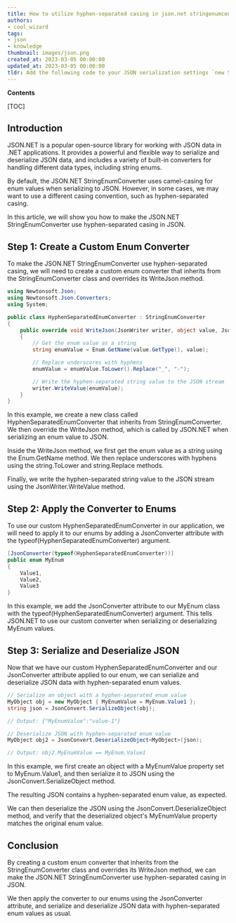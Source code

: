 ```yaml
---
title: How to utilize hyphen-separated casing in json.net stringenumconverter?
authors:
- cool_wizard
tags:
- json
- knowledge
thumbnail: images/json.png
created_at: 2023-03-05 00:00:00
updated_at: 2023-03-05 00:00:00
tldr: Add the following code to your JSON serialization settings `new StringEnumConverter { NamingStrategy = new SnakeCaseNamingStrategy() }`.
---
```


**Contents**

[TOC]

## Introduction

JSON.NET is a popular open-source library for working with JSON data in .NET applications. It provides a powerful and flexible way to serialize and deserialize JSON data, and includes a variety of built-in converters for handling different data types, including string enums.

By default, the JSON.NET StringEnumConverter uses camel-casing for enum values when serializing to JSON. However, in some cases, we may want to use a different casing convention, such as hyphen-separated casing.

In this article, we will show you how to make the JSON.NET StringEnumConverter use hyphen-separated casing in JSON.


## Step 1: Create a Custom Enum Converter

To make the JSON.NET StringEnumConverter use hyphen-separated casing, we will need to create a custom enum converter that inherits from the StringEnumConverter class and overrides its WriteJson method.

```csharp
using Newtonsoft.Json;
using Newtonsoft.Json.Converters;
using System;

public class HyphenSeparatedEnumConverter : StringEnumConverter
{
    public override void WriteJson(JsonWriter writer, object value, JsonSerializer serializer)
    {
        // Get the enum value as a string
        string enumValue = Enum.GetName(value.GetType(), value);

        // Replace underscores with hyphens
        enumValue = enumValue.ToLower().Replace("_", "-");

        // Write the hyphen-separated string value to the JSON stream
        writer.WriteValue(enumValue);
    }
}
```

In this example, we create a new class called HyphenSeparatedEnumConverter that inherits from StringEnumConverter. We then override the WriteJson method, which is called by JSON.NET when serializing an enum value to JSON.

Inside the WriteJson method, we first get the enum value as a string using the Enum.GetName method. We then replace underscores with hyphens using the string.ToLower and string.Replace methods.

Finally, we write the hyphen-separated string value to the JSON stream using the JsonWriter.WriteValue method.


## Step 2: Apply the Converter to Enums

To use our custom HyphenSeparatedEnumConverter in our application, we will need to apply it to our enums by adding a JsonConverter attribute with the typeof(HyphenSeparatedEnumConverter) argument.

```csharp
[JsonConverter(typeof(HyphenSeparatedEnumConverter))]
public enum MyEnum
{
    Value1,
    Value2,
    Value3
}
```

In this example, we add the JsonConverter attribute to our MyEnum class with the typeof(HyphenSeparatedEnumConverter) argument. This tells JSON.NET to use our custom converter when serializing or deserializing MyEnum values.


## Step 3: Serialize and Deserialize JSON

Now that we have our custom HyphenSeparatedEnumConverter and our JsonConverter attribute applied to our enum, we can serialize and deserialize JSON data with hyphen-separated enum values.

```csharp
// Serialize an object with a hyphen-separated enum value
MyObject obj = new MyObject { MyEnumValue = MyEnum.Value1 };
string json = JsonConvert.SerializeObject(obj);

// Output: {"MyEnumValue":"value-1"}

// Deserialize JSON with hyphen-separated enum value
MyObject obj2 = JsonConvert.DeserializeObject<MyObject>(json);

// Output: obj2.MyEnumValue == MyEnum.Value1
```

In this example, we first create an object with a MyEnumValue property set to MyEnum.Value1, and then serialize it to JSON using the JsonConvert.SerializeObject method.

The resulting JSON contains a hyphen-separated enum value, as expected.

We can then deserialize the JSON using the JsonConvert.DeserializeObject method, and verify that the deserialized object's MyEnumValue property matches the original enum value.

## Conclusion
By creating a custom enum converter that inherits from the StringEnumConverter class and overrides its WriteJson method, we can make the JSON.NET StringEnumConverter use hyphen-separated casing in JSON.

We then apply the converter to our enums using the JsonConverter attribute, and serialize and deserialize JSON data with hyphen-separated enum values as usual.
